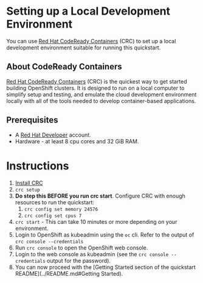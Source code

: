 # Setting up a Local Development Environment

You can use [Red Hat CodeReady Containers](https://developers.redhat.com/products/codeready-containers/overview) (CRC) to set up a local development environment suitable for running this quickstart.

## About CodeReady Containers

[Red Hat CodeReady Containers](https://developers.redhat.com/products/codeready-containers/overview) (CRC) is the quickest way to get started building OpenShift clusters. It is designed to run on a local computer to simplify setup and testing, and emulate the cloud development environment locally with all of the tools needed to develop container-based applications.

## Prerequisites
* A [Red Hat Developer](https://developers.redhat.com/about) account.
* Hardware - at least 8 cpu cores and 32 GiB RAM.

# Instructions

1. [Install CRC](https://developers.redhat.com/download-manager/link/3868678)
2. `crc setup`
3. **Do step this BEFORE you run crc start**. Configure CRC with enough resources to run the quickstart:
   1. `crc config set memory 24576`
   2. `crc config set cpus 7`
4. `crc start` - This can take 10 minutes or more depending on your environment.
5. Login to OpenShift as kubeadmin using the `oc` cli. Refer to the output of `crc console --credentials`
6. Run `crc console` to open the OpenShift web console.
7. Login to the web console as kubeadmin (see the `crc console --credentials` output for the password).
8. You can now proceed with the [Getting Started section of the quickstart README](../README.md#Getting Started).
